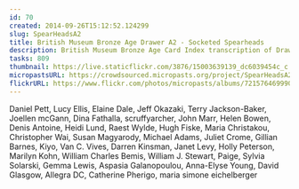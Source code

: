 ```yaml
---
id: 70
created: 2014-09-26T15:12:52.124299
slug: SpearHeadsA2
title: British Museum Bronze Age Drawer A2 - Socketed Spearheads
description: British Museum Bronze Age Card Index transcription of Drawer A2 - Socketed Spearheads
tasks: 809
thumbnail: https://live.staticflickr.com/3876/15003639139_dc6039454c_c.jpg
micropastsURL: https://crowdsourced.micropasts.org/project/SpearHeadsA2
flickrURL: https://www.flickr.com/photos/micropasts/albums/72157646999026349
---
```

Daniel Pett, Lucy Ellis, Elaine Dale, Jeff Okazaki, Terry Jackson-Baker, Joellen mcGann, Dina Fathalla, scruffyarcher, John Marr, Helen Bowen, Denis Antoine, Heidi Lund, Raest Wylde, Hugh Fiske, Maria Christakou, Christopher Wai, Susan Magyarody, Michael Adams, Juliet Crome, Gillian Barnes, Kiyo, Van C. Vives, Darren Kinsman, Janet Levy, Holly Peterson, Marilyn Kohn, William Charles Bemis, William J. Stewart, Paige, Sylvia Solarski, Gemma Lewis, Aspasia Galanopoulou, Anna-Elyse Young, David Glasgow, Allegra DC, Catherine Pherigo, maria simone eichelberger
